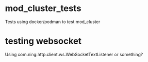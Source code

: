 # mod_cluster_tests
Tests using docker/podman to test mod_cluster

# testing websocket
Using com.ning.http.client.ws.WebSocketTextListener or something?
